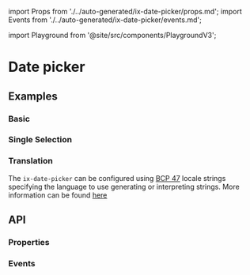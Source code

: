 import Props from './../auto-generated/ix-date-picker/props.md';
import Events from './../auto-generated/ix-date-picker/events.md';

import Playground from '@site/src/components/PlaygroundV3';

# Date picker

## Examples 

### Basic

<Playground
  name="datepicker-range" 
  height="35rem"
  examplesByName>
</Playground>

### Single Selection

<Playground
  name="datepicker" 
  height="35rem"
  examplesByName>
</Playground>

### Translation

The `ix-date-picker` can be configured using [BCP 47](https://tools.ietf.org/html/rfc5646) locale strings specifying the language to use generating or interpreting strings. More information can be found [here](https://moment.github.io/luxon/#/intl?id=default-locale)

<Playground
  name="datepicker-locale" 
  height="35rem" 
  examplesByName>
</Playground>

## API

### Properties

<Props />

### Events

<Events />
